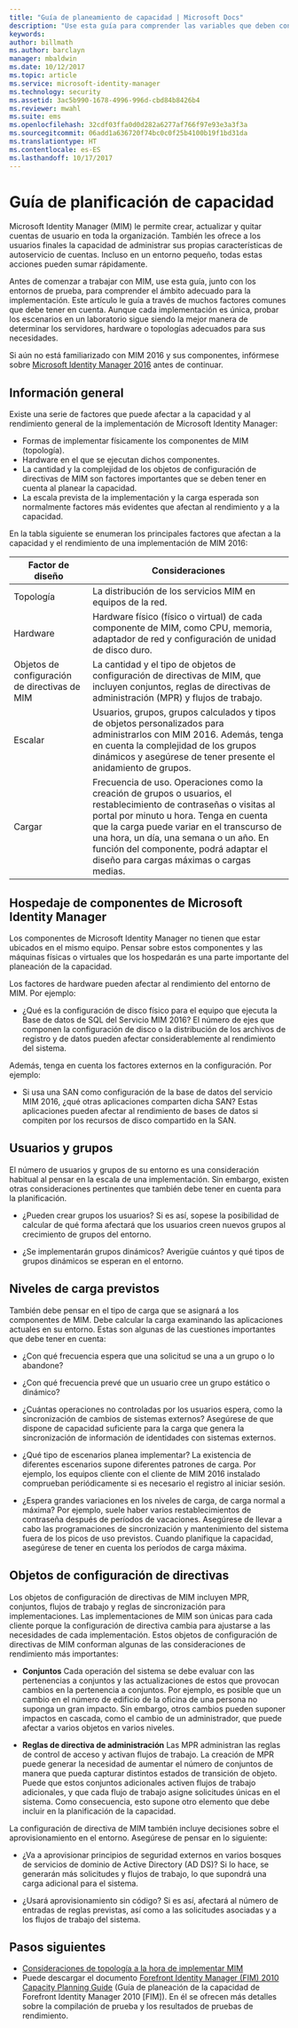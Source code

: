 ```yaml
---
title: "Guía de planeamiento de capacidad | Microsoft Docs"
description: "Use esta guía para comprender las variables que deben considerarse antes de implementar MIM 2016, incluidos los niveles de carga y las decisiones de directivas."
keywords: 
author: billmath
ms.author: barclayn
manager: mbaldwin
ms.date: 10/12/2017
ms.topic: article
ms.service: microsoft-identity-manager
ms.technology: security
ms.assetid: 3ac5b990-1678-4996-996d-cbd84b8426b4
ms.reviewer: mwahl
ms.suite: ems
ms.openlocfilehash: 32cdf03ffa0d0d282a6277af766f97e93e3a3f3a
ms.sourcegitcommit: 06add1a636720f74bc0c0f25b4100b19f1bd31da
ms.translationtype: HT
ms.contentlocale: es-ES
ms.lasthandoff: 10/17/2017
---
```

# <a name="capacity-planning-guide"></a>Guía de planificación de capacidad

Microsoft Identity Manager (MIM) le permite crear, actualizar y quitar cuentas de usuario en toda la organización. También les ofrece a los usuarios finales la capacidad de administrar sus propias características de autoservicio de cuentas. Incluso en un entorno pequeño, todas estas acciones pueden sumar rápidamente.

Antes de comenzar a trabajar con MIM, use esta guía, junto con los entornos de prueba, para comprender el ámbito adecuado para la implementación. Este artículo le guía a través de muchos factores comunes que debe tener en cuenta. Aunque cada implementación es única, probar los escenarios en un laboratorio sigue siendo la mejor manera de determinar los servidores, hardware o topologías adecuados para sus necesidades.

Si aún no está familiarizado con MIM 2016 y sus componentes, infórmese sobre [Microsoft Identity Manager 2016](microsoft-identity-manager-2016.md) antes de continuar.

## <a name="overview"></a>Información general

Existe una serie de factores que puede afectar a la capacidad y al rendimiento general de la implementación de Microsoft Identity Manager:

- Formas de implementar físicamente los componentes de MIM (topología).
- Hardware en el que se ejecutan dichos componentes.
- La cantidad y la complejidad de los objetos de configuración de directivas de MIM son factores importantes que se deben tener en cuenta al planear la capacidad.
- La escala prevista de la implementación y la carga esperada son normalmente factores más evidentes que afectan al rendimiento y a la capacidad.

En la tabla siguiente se enumeran los principales factores que afectan a la capacidad y el rendimiento de una implementación de MIM 2016:

| Factor de diseño | Consideraciones |
| ------------- | -------------- |
| Topología | La distribución de los servicios MIM en equipos de la red. |
| Hardware | Hardware físico (físico o virtual) de cada componente de MIM, como CPU, memoria, adaptador de red y configuración de unidad de disco duro. |
| Objetos de configuración de directivas de MIM | La cantidad y el tipo de objetos de configuración de directivas de MIM, que incluyen conjuntos, reglas de directivas de administración (MPR) y flujos de trabajo. |
| Escalar | Usuarios, grupos, grupos calculados y tipos de objetos personalizados para administrarlos con MIM 2016. Además, tenga en cuenta la complejidad de los grupos dinámicos y asegúrese de tener presente el anidamiento de grupos. |
| Cargar | Frecuencia de uso. Operaciones como la creación de grupos o usuarios, el restablecimiento de contraseñas o visitas al portal por minuto u hora. Tenga en cuenta que la carga puede variar en el transcurso de una hora, un día, una semana o un año. En función del componente, podrá adaptar el diseño para cargas máximas o cargas medias. |

## <a name="hosting-microsoft-identity-manager-components"></a>Hospedaje de componentes de Microsoft Identity Manager

Los componentes de Microsoft Identity Manager no tienen que estar ubicados en el mismo equipo. Pensar sobre estos componentes y las máquinas físicas o virtuales que los hospedarán es una parte importante del planeación de la capacidad.

Los factores de hardware pueden afectar al rendimiento del entorno de MIM. Por ejemplo:

- ¿Qué es la configuración de disco físico para el equipo que ejecuta la Base de datos de SQL del Servicio MIM 2016? El número de ejes que componen la configuración de disco o la distribución de los archivos de registro y de datos pueden afectar considerablemente al rendimiento del sistema.

Además, tenga en cuenta los factores externos en la configuración. Por ejemplo:

- Si usa una SAN como configuración de la base de datos del servicio MIM 2016, ¿qué otras aplicaciones comparten dicha SAN? Estas aplicaciones pueden afectar al rendimiento de bases de datos si compiten por los recursos de disco compartido en la SAN.

## <a name="users-and-groups"></a>Usuarios y grupos

El número de usuarios y grupos de su entorno es una consideración habitual al pensar en la escala de una implementación. Sin embargo, existen otras consideraciones pertinentes que también debe tener en cuenta para la planificación.

- ¿Pueden crear grupos los usuarios? Si es así, sopese la posibilidad de calcular de qué forma afectará que los usuarios creen nuevos grupos al crecimiento de grupos del entorno.

- ¿Se implementarán grupos dinámicos? Averigüe cuántos y qué tipos de grupos dinámicos se esperan en el entorno.

## <a name="expected-load-levels"></a>Niveles de carga previstos

También debe pensar en el tipo de carga que se asignará a los componentes de MIM. Debe calcular la carga examinando las aplicaciones actuales en su entorno. Estas son algunas de las cuestiones importantes que debe tener en cuenta:

- ¿Con qué frecuencia espera que una solicitud se una a un grupo o lo abandone?

- ¿Con qué frecuencia prevé que un usuario cree un grupo estático o dinámico?

- ¿Cuántas operaciones no controladas por los usuarios espera, como la sincronización de cambios de sistemas externos? Asegúrese de que dispone de capacidad suficiente para la carga que genera la sincronización de información de identidades con sistemas externos.

- ¿Qué tipo de escenarios planea implementar? La existencia de diferentes escenarios supone diferentes patrones de carga. Por ejemplo, los equipos cliente con el cliente de MIM 2016 instalado comprueban periódicamente si es necesario el registro al iniciar sesión.

- ¿Espera grandes variaciones en los niveles de carga, de carga normal a máxima? Por ejemplo, suele haber varios restablecimientos de contraseña después de períodos de vacaciones. Asegúrese de llevar a cabo las programaciones de sincronización y mantenimiento del sistema fuera de los picos de uso previstos. Cuando planifique la capacidad, asegúrese de tener en cuenta los períodos de carga máxima.

## <a name="policy-configuration-objects"></a>Objetos de configuración de directivas

Los objetos de configuración de directivas de MIM incluyen MPR, conjuntos, flujos de trabajo y reglas de sincronización para implementaciones. Las implementaciones de MIM son únicas para cada cliente porque la configuración de directiva cambia para ajustarse a las necesidades de cada implementación. Estos objetos de configuración de directivas de MIM conforman algunas de las consideraciones de rendimiento más importantes:

- **Conjuntos** Cada operación del sistema se debe evaluar con las pertenencias a conjuntos y las actualizaciones de estos que provocan cambios en la pertenencia a conjuntos. Por ejemplo, es posible que un cambio en el número de edificio de la oficina de una persona no suponga un gran impacto. Sin embargo, otros cambios pueden suponer impactos en cascada, como el cambio de un administrador, que puede afectar a varios objetos en varios niveles.

- **Reglas de directiva de administración** Las MPR administran las reglas de control de acceso y activan flujos de trabajo. La creación de MPR puede generar la necesidad de aumentar el número de conjuntos de manera que pueda capturar distintos estados de transición de objeto. Puede que estos conjuntos adicionales activen flujos de trabajo adicionales, y que cada flujo de trabajo asigne solicitudes únicas en el sistema. Como consecuencia, esto supone otro elemento que debe incluir en la planificación de la capacidad.

La configuración de directiva de MIM también incluye decisiones sobre el aprovisionamiento en el entorno. Asegúrese de pensar en lo siguiente:

- ¿Va a aprovisionar principios de seguridad externos en varios bosques de servicios de dominio de Active Directory (AD DS)? Si lo hace, se generarán más solicitudes y flujos de trabajo, lo que supondrá una carga adicional para el sistema.

- ¿Usará aprovisionamiento sin código? Si es así, afectará al número de entradas de reglas previstas, así como a las solicitudes asociadas y a los flujos de trabajo del sistema.

## <a name="next-steps"></a>Pasos siguientes

- [Consideraciones de topología a la hora de implementar MIM](topology-considerations.md)
- Puede descargar el documento [Forefront Identity Manager (FIM) 2010 Capacity Planning Guide](http://go.microsoft.com/fwlink/?LinkId=200180) (Guía de planeación de la capacidad de Forefront Identity Manager 2010 [FIM]). En él se ofrecen más detalles sobre la compilación de prueba y los resultados de pruebas de rendimiento.
